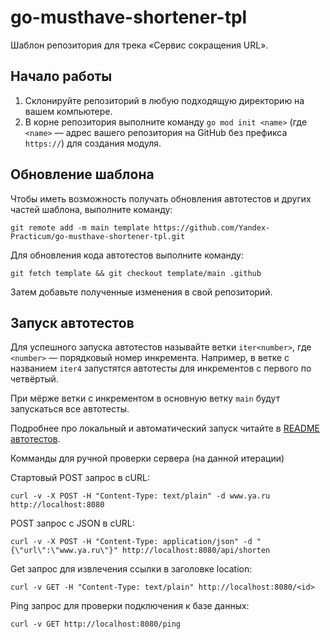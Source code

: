 # go-musthave-shortener-tpl

Шаблон репозитория для трека «Сервис сокращения URL».

## Начало работы

1. Склонируйте репозиторий в любую подходящую директорию на вашем компьютере.
2. В корне репозитория выполните команду `go mod init <name>` (где `<name>` — адрес вашего репозитория на GitHub без префикса `https://`) для создания модуля.

## Обновление шаблона

Чтобы иметь возможность получать обновления автотестов и других частей шаблона, выполните команду:

```
git remote add -m main template https://github.com/Yandex-Practicum/go-musthave-shortener-tpl.git
```

Для обновления кода автотестов выполните команду:

```
git fetch template && git checkout template/main .github
```

Затем добавьте полученные изменения в свой репозиторий.

## Запуск автотестов

Для успешного запуска автотестов называйте ветки `iter<number>`, где `<number>` — порядковый номер инкремента. Например, в ветке с названием `iter4` запустятся автотесты для инкрементов с первого по четвёртый.

При мёрже ветки с инкрементом в основную ветку `main` будут запускаться все автотесты.

Подробнее про локальный и автоматический запуск читайте в [README автотестов](https://github.com/Yandex-Practicum/go-autotests).

Комманды для ручной проверки сервера (на данной итерации)

Стартовый POST запрос в cURL:

```
curl -v -X POST -H "Content-Type: text/plain" -d www.ya.ru http://localhost:8080
```

POST запрос c JSON в cURL:
```
curl -v -X POST -H "Content-Type: application/json" -d "{\"url\":\"www.ya.ru\"}" http://localhost:8080/api/shorten
```

Get запрос для извлечения ссылки в заголовке location:

```
curl -v GET -H "Content-Type: text/plain" http://localhost:8080/<id>
```

Ping запрос для проверки подключения к базе данных:

```
curl -v GET http://localhost:8080/ping
```
